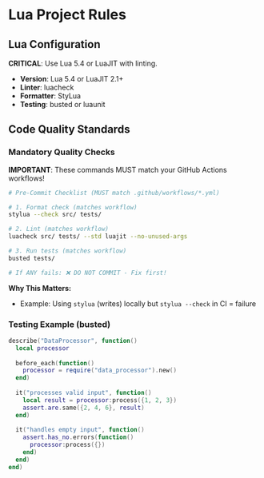 <!-- LUA:START -->
# Lua Project Rules

## Lua Configuration

**CRITICAL**: Use Lua 5.4 or LuaJIT with linting.

- **Version**: Lua 5.4 or LuaJIT 2.1+
- **Linter**: luacheck
- **Formatter**: StyLua
- **Testing**: busted or luaunit

## Code Quality Standards

### Mandatory Quality Checks

**IMPORTANT**: These commands MUST match your GitHub Actions workflows!

```bash
# Pre-Commit Checklist (MUST match .github/workflows/*.yml)

# 1. Format check (matches workflow)
stylua --check src/ tests/

# 2. Lint (matches workflow)
luacheck src/ tests/ --std luajit --no-unused-args

# 3. Run tests (matches workflow)
busted tests/

# If ANY fails: ❌ DO NOT COMMIT - Fix first!
```

**Why This Matters:**
- Example: Using `stylua` (writes) locally but `stylua --check` in CI = failure

### Testing Example (busted)

```lua
describe("DataProcessor", function()
  local processor
  
  before_each(function()
    processor = require("data_processor").new()
  end)
  
  it("processes valid input", function()
    local result = processor:process({1, 2, 3})
    assert.are.same({2, 4, 6}, result)
  end)
  
  it("handles empty input", function()
    assert.has_no.errors(function()
      processor:process({})
    end)
  end)
end)
```

<!-- LUA:END -->

